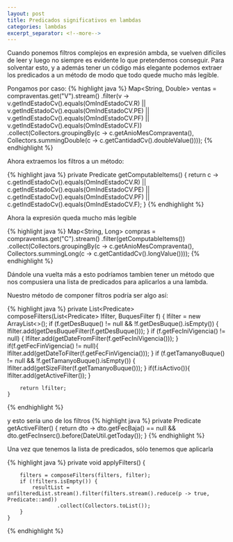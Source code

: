 ```yaml
---
layout: post
title: Predicados significativos en lambdas
categories: lambdas
excerpt_separator: <!--more-->
---
```

Cuando ponemos filtros complejos en expresión ambda, se vuelven difíciles de leer y luego no siempre es evidente lo que pretendemos conseguir.
Para solventar esto, y a además tener un código más elegante podemos extraer los predicados a un método de modo que todo quede mucho más legible.
<!--more-->

Pongamos por caso:
{% highlight java %}
Map<String, Double> ventas = compraventas.get("V").stream()
		 .filter(v -> v.getIndEstadoCv().equals(OmIndEstadoCV.R) ||
		 v.getIndEstadoCv().equals(OmIndEstadoCV.PE)
		 || v.getIndEstadoCv().equals(OmIndEstadoCV.PF) ||
		 v.getIndEstadoCv().equals(OmIndEstadoCV.F))
		 .collect(Collectors.groupingBy(c -> c.getAnioMesCompraventa(),
		 Collectors.summingDouble(c -> c.getCantidadCv().doubleValue())));
{% endhighlight %}

Ahora extraemos los filtros a un método:

{% highlight java %}
private Predicate<OmDetalleCompraventa> getComputableItems() {
		return c -> c.getIndEstadoCv().equals(OmIndEstadoCV.R) || c.getIndEstadoCv().equals(OmIndEstadoCV.PE)
				|| c.getIndEstadoCv().equals(OmIndEstadoCV.PF) || c.getIndEstadoCv().equals(OmIndEstadoCV.F);
	}
{% endhighlight %}

Ahora la expresión queda mucho más legible

{% highlight java %}
		Map<String, Long> compras = compraventas.get("C").stream()
				.filter(getComputableItems())
				.collect(Collectors.groupingBy(c -> c.getAnioMesCompraventa(),
						Collectors.summingLong(c -> c.getCantidadCv().longValue())));
{% endhighlight %}


Dándole una vuelta más a esto podríamos tambien tener un método que nos compusiera una lista de predicados para aplicarlos a una lambda.

Nuestro método de componer filtros podría ser algo así:

{% highlight java %}
private List<Predicate<TmBuquesDetalle>> composeFilters(List<Predicate<TmBuquesDetalle>> lfilter,
			BuquesFilter f) {
		lfilter = new ArrayList<>();
		if (f.getDesBuque() != null && !f.getDesBuque().isEmpty()) {
			lfilter.add(getDesBuqueFilter(f.getDesBuque()));
		}
		if (f.getFecIniVigencia() != null) {
			lfilter.add(getDateFromFilter(f.getFecIniVigencia()));
		}
		if(f.getFecFinVigencia() != null){
			lfilter.add(getDateToFilter(f.getFecFinVigencia()));
		}
		if (f.getTamanyoBuque() != null && !f.getTamanyoBuque().isEmpty()) {
			lfilter.add(getSizeFilter(f.getTamanyoBuque()));
		}
		if(f.isActivo()){
			lfilter.add(getActiveFilter());
		}


		return lfilter;
	}
{% endhighlight %}

y esto sería uno de los filtros
{% highlight java %}
private Predicate<TmBuquesDetalle> getActiveFilter() {
		return dto -> dto.getFecBaja() == null && dto.getFecInserc().before(DateUtil.getToday());
	}
{% endhighlight %}

Una vez que tenemos la lista de predicados, sólo tenemos que aplicarla

{% highlight java %}
private void applyFilters() {
		
		filters = composeFilters(filters, filter);
		if (!filters.isEmpty()) {
			resultList = unfilteredList.stream().filter(filters.stream().reduce(p -> true, Predicate::and))
					.collect(Collectors.toList());
		}
	}
{% endhighlight %}
